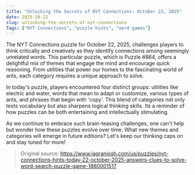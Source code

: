 ```yaml
---
title: "Unlocking the Secrets of NYT Connections: October 22, 2025"
date: 2025-10-22
slug: unlocking-the-secrets-of-nyt-connections
Tags: ["NYT Connections", "puzzle hints", "word games"]
---
```


The NYT Connections puzzle for October 22, 2025, challenges players to think critically and creatively as they identify connections among seemingly unrelated words. This particular puzzle, which is Puzzle #864, offers a delightful mix of themes that engage the mind and encourage quick reasoning. From utilities that power our homes to the fascinating world of ants, each category requires a unique approach to solve.

In today's puzzle, players encountered four distinct groups: utilities like electric and water, words that mean to adapt or customize, various types of ants, and phrases that begin with 'copy'. This blend of categories not only tests vocabulary but also sharpens logical thinking skills. Its a reminder of how puzzles can be both entertaining and intellectually stimulating.

As we continue to embrace such brain-teasing challenges, one can't help but wonder how these puzzles evolve over time. What new themes and categories will emerge in future editions? Let's keep our thinking caps on and stay tuned for more!

> Original source: https://www.jagranjosh.com/us/puzzles/nyt-connections-hints-today-22-october-2025-answers-clues-to-solve-word-search-puzzle-game-1860001517